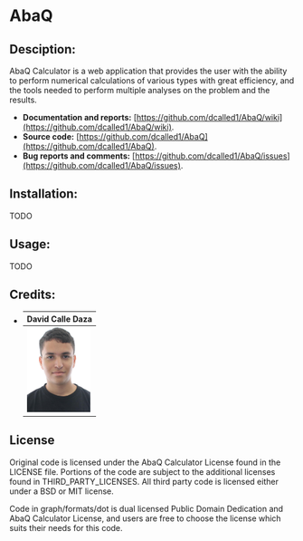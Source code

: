 # AbaQ

## Desciption:
AbaQ Calculator is a web application that provides the user with the ability to perform numerical calculations of various types with great efficiency, and the tools needed to perform multiple analyses on the problem and the results.

- **Documentation and reports:** [https://github.com/dcalled1/AbaQ/wiki](https://github.com/dcalled1/AbaQ/wiki).
- **Source code:** [https://github.com/dcalled1/AbaQ](https://github.com/dcalled1/AbaQ).
- **Bug reports and comments:** [https://github.com/dcalled1/AbaQ/issues](https://github.com/dcalled1/AbaQ/issues).

## Installation:
TODO

## Usage:
TODO

## Credits:
- |David Calle Daza|
  |-|
  |<img src="common/images/david.jpg" alt="David Calle Daza" title="David Calle Daza" width="112" height="150"/>|


## License
Original code is licensed under the AbaQ Calculator License found in the LICENSE file. Portions of the code are subject to the additional licenses found in THIRD_PARTY_LICENSES. All third party code is licensed either under a BSD or MIT license.

Code in graph/formats/dot is dual licensed Public Domain Dedication and AbaQ Calculator License, and users are free to choose the license which suits their needs for this code.
